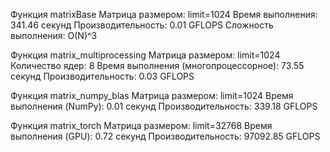Функция matrixBase
Матрица размером: limit=1024
Время выполнения: 341.46 секунд
Производительность: 0.01 GFLOPS
Сложность выполнения: O(N)^3

Функция matrix_multiprocessing
Матрица размером: limit=1024
Количество ядер: 8
Время выполнения (многопроцессорное): 73.55 секунд
Производительность: 0.03 GFLOPS

Функция matrix_numpy_blas
Матрица размером: limit=1024
Время выполнения (NumPy): 0.01 секунд
Производительность: 339.18 GFLOPS

Функция matrix_torch
Матрица размером: limit=32768
Время выполнения (GPU): 0.72 секунд
Производительность: 97092.85 GFLOPS